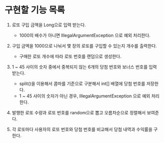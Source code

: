 

# 구현할 기능 목록 


1. 로또 구입 금액을 Long으로 입력 받는다. 
    - 1000의 배수가 아니면 IllegalArgumentException 으로 예외 처리한다.

2. 구입 금액을 1000으로 나눠서 몇 장의 로또를 구입할 수 있는지 개수를 출력한다.
    - 구매한 로또 개수에 따라 로또 번호를 랜덤으로 생성한다. 
3. 1 ~ 45 사이의 숫자 중에서 중복되지 않는 6개의 당첨 번호와 보너스 번호를 입력 받는다.
    - split()을 이용해서 콤마를 기준으로 구분해서 int[] 배열에 당첨 번호를 저장한다.    
    - 1 ~ 45 사이의 숫자가 아닌 경우, IllegalArgumentException 으로 예외 처리한다.

4. 발행한 로또 수량과 로또 번호를 random으로 뽑고 오름차순으로 정렬해서 보여준다.

5. 각 로또마다 사용자의 로또 번호와 당첨 번호를 비교해서 당첨 내역과 수익률을 구한다.

